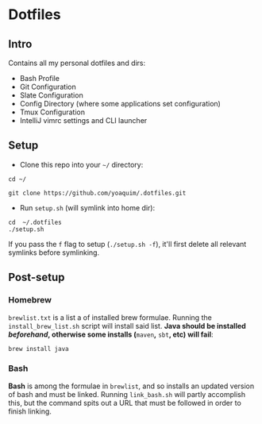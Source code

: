 # Dotfiles

## Intro

Contains all my personal dotfiles and dirs:

 - Bash Profile
 - Git Configuration
 - Slate Configuration
 - Config Directory (where some applications set configuration)
 - Tmux Configuration
 - IntelliJ vimrc settings and CLI launcher

## Setup

- Clone this repo into your `~/` directory:
 ```Shell
 cd ~/

 git clone https://github.com/yoaquim/.dotfiles.git
 ```

- Run `setup.sh` (will symlink into home dir):

 ```
 cd  ~/.dotfiles
 ./setup.sh
 ```

If you pass the `f` flag to setup (`./setup.sh -f`), it'll first delete all relevant symlinks before symlinking.

## Post-setup

### Homebrew

`brewlist.txt` is a list a of installed brew formulae. Running the `install_brew_list.sh` script will install said list. **Java should be installed _beforehand_, otherwise some installs (**`maven`**,** `sbt`**, etc) will fail**:

```
brew install java
```
### Bash

**Bash** is among the formulae in `brewlist`, and so installs an updated version of bash and must be linked. Running `link_bash.sh` will partly accomplish this, but the command spits out a URL that must be followed in order to finish linking.
